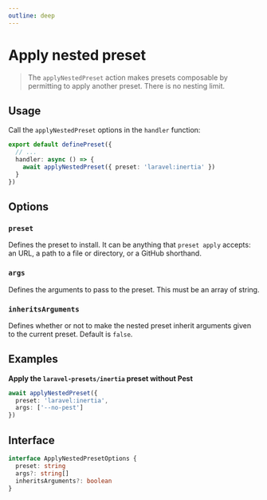 ```yaml
---
outline: deep
---
```


# Apply nested preset

> The `applyNestedPreset` action makes presets composable by permitting to apply another preset. There is no nesting limit.

## Usage

Call the `applyNestedPreset` options in the `handler` function:

```ts
export default definePreset({
  // ...
  handler: async () => {
    await applyNestedPreset({ preset: 'laravel:inertia' })
  }
})
```

## Options

### `preset`

Defines the preset to install. It can be anything that `preset apply` accepts: an URL, a path to a file or directory, or a GitHub shorthand.

### `args`

Defines the arguments to pass to the preset. This must be an array of string.

### `inheritsArguments`

Defines whether or not to make the nested preset inherit arguments given to the current preset. Default is `false`. 

## Examples

**Apply the `laravel-presets/inertia` preset without Pest**

```ts
await applyNestedPreset({
  preset: 'laravel:inertia',
  args: ['--no-pest']
})
```

## Interface

```ts
interface ApplyNestedPresetOptions {
  preset: string
  args?: string[]
  inheritsArguments?: boolean
}
```
